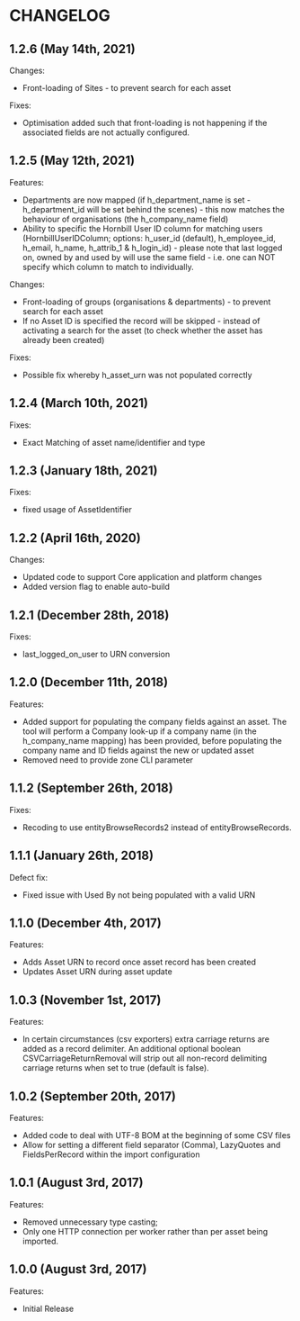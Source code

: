 # CHANGELOG

## 1.2.6 (May 14th, 2021)

Changes:
- Front-loading of Sites - to prevent search for each asset

Fixes:
- Optimisation added such that front-loading is not happening if the associated fields are not actually configured.

## 1.2.5 (May 12th, 2021)

Features:
- Departments are now mapped (if h_department_name is set - h_department_id will be set behind the scenes) - this now matches the behaviour of organisations (the h_company_name field)
- Ability to specific the Hornbill User ID column for matching users (HornbillUserIDColumn; options: h_user_id (default), h_employee_id, h_email, h_name, h_attrib_1 & h_login_id) - please note that last logged on, owned by and used by will use the same field - i.e. one can NOT specify which column to match to individually.

Changes:
- Front-loading of groups (organisations & departments) - to prevent search for each asset
- If no Asset ID is specified the record will be skipped - instead of activating a search for the asset (to check whether the asset has already been created)

Fixes:
- Possible fix whereby h_asset_urn was not populated correctly

## 1.2.4 (March 10th, 2021)

Fixes:
- Exact Matching of asset name/identifier and type

## 1.2.3 (January 18th, 2021)

Fixes:
- fixed usage of AssetIdentifier

## 1.2.2 (April 16th, 2020)

Changes:

- Updated code to support Core application and platform changes
- Added version flag to enable auto-build

## 1.2.1 (December 28th, 2018)

Fixes:

- last_logged_on_user to URN conversion

## 1.2.0 (December 11th, 2018)

Features:

- Added support for populating the company fields against an asset. The tool will perform a Company look-up if a company name (in the h_company_name mapping) has been provided, before populating the company name and ID fields against the new or updated asset
- Removed need to provide zone CLI parameter

## 1.1.2 (September 26th, 2018)

Fixes:

- Recoding to use entityBrowseRecords2 instead of entityBrowseRecords.

## 1.1.1 (January 26th, 2018)

Defect fix:

- Fixed issue with Used By not being populated with a valid URN

## 1.1.0 (December 4th, 2017)

Features:

- Adds Asset URN to record once asset record has been created
- Updates Asset URN during asset update

## 1.0.3 (November 1st, 2017)

Features:

- In certain circumstances (csv exporters) extra carriage returns are added as a record delimiter. An additional optional boolean CSVCarriageReturnRemoval will strip out all non-record delimiting carriage returns when set to true (default is false).

## 1.0.2 (September 20th, 2017)

Features:

- Added code to deal with UTF-8 BOM at the beginning of some CSV files
- Allow for setting a different field separator (Comma), LazyQuotes and FieldsPerRecord within the import configuration

## 1.0.1 (August 3rd, 2017)

Features:

- Removed unnecessary type casting;
- Only one HTTP connection per worker rather than per asset being imported.

## 1.0.0 (August 3rd, 2017)

Features:

- Initial Release
